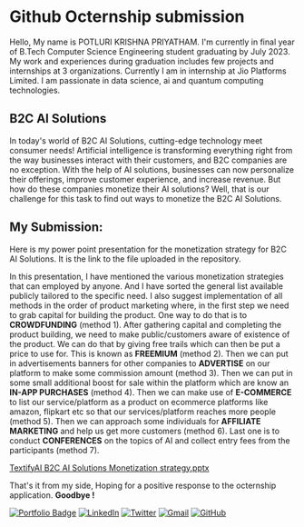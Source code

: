 # Github Octernship submission
Hello, My name is POTLURI KRISHNA PRIYATHAM. I'm currently in final year of B.Tech Computer Science Engineering student graduating by July 2023. 
My work and experiences during graduation includes few projects and internships at 3 organizations. Currently I am in internship at Jio Platforms Limited. 
I am passionate in data science, ai and quantum computing technologies.

## B2C AI Solutions

In today's world of B2C AI Solutions, cutting-edge technology meet consumer needs! Artificial intelligence is transforming everything right from the way businesses 
interact with their customers, and B2C companies are no exception. With the help of AI solutions, businesses can now personalize their offerings, 
improve customer experience, and increase revenue. But how do these companies monetize their AI solutions? 
Well, that is our challenge for this task to find out ways to monetize the B2C AI Solutions.

## My Submission:

Here is my power point presentation for the monetization strategy for B2C AI Solutions. It is the link to the file uploaded in the repository. 

In this presentation, I have mentioned the various monetization strategies that can employed by anyone. And I have sorted the general list available publicly 
tailored to the specific need. I also suggest implementation of all methods in the order of product marketing where, in the first step we need to grab capital 
for building the product. One way to do that is to **CROWDFUNDING** (method 1). After gathering capital and completing the product building, we need to make 
public/customers aware of existence of the product. We can do that by giving free trails which can then be put a price to use for. This is known as **FREEMIUM** 
(method 2).  Then we can put in advertisements banners for other companies to **ADVERTISE** on our platform to make some commission amount (method 3). Then we can 
put in some small additional boost for sale within the platform which are know an **IN-APP PURCHASES** (method 4). Then we can make use of **E-COMMERCE** to list 
our service/platform as a product on ecommerce platforms like amazon, flipkart etc so that our services/platform reaches more people (method 5). Then we can 
approach some individuals for **AFFILIATE MARKETING** and help us get more customers (method 6). Last one is to conduct **CONFERENCES** on the topics of AI and 
collect entry fees from the participants (method 7).  


[TextifyAI B2C AI Solutions Monetization strategy.pptx](https://potlurikrishnapriyatham.azurewebsites.net/)

That's it from my side, Hoping for a positive response to the octernship application. **Goodbye !**

[![Portfolio Badge](https://img.shields.io/badge/-Portfolio%20Website-000?style=for-the-badge&logo=googlechrome&logoColor=white)](https://potlurikrishnapriyatham.azurewebsites.net/)
[![LinkedIn](https://img.shields.io/badge/linkedin-%230077B5.svg?style=for-the-badge&logo=linkedin&logoColor=white)](https://www.linkedin.com/in/potluri-krishna-priyatham/)
[![Twitter](https://img.shields.io/badge/Twitter-%231DA1F2.svg?style=for-the-badge&logo=Twitter&logoColor=white)](https://twitter.com/kittupriyatham)
[![Gmail](https://img.shields.io/badge/Gmail-D14836?style=for-the-badge&logo=gmail&logoColor=white)](mailto:kittu.priyatham@gmail.com)
[![GitHub](https://img.shields.io/badge/github-%23121011.svg?style=for-the-badge&logo=github&logoColor=white)](https://github.com/kittupriyatham)
